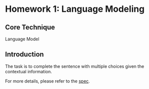 # Homework 1: Language Modeling

## Core Technique

Language Model

## Introduction

The task is to complete the sentence with multiple choices given the contextual information.

For more details, please refer to the [spec](https://docs.google.com/presentation/d/1h51R4pMeZkS_CCdU0taBkQucUnPeyucQX433lsw8bVk/edit?usp=sharing).
